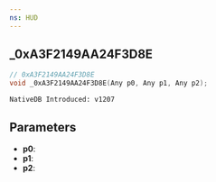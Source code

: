 ```yaml
---
ns: HUD
---
```

## _0xA3F2149AA24F3D8E

```c
// 0xA3F2149AA24F3D8E
void _0xA3F2149AA24F3D8E(Any p0, Any p1, Any p2);
```

```
NativeDB Introduced: v1207
```

## Parameters
* **p0**:
* **p1**:
* **p2**:
